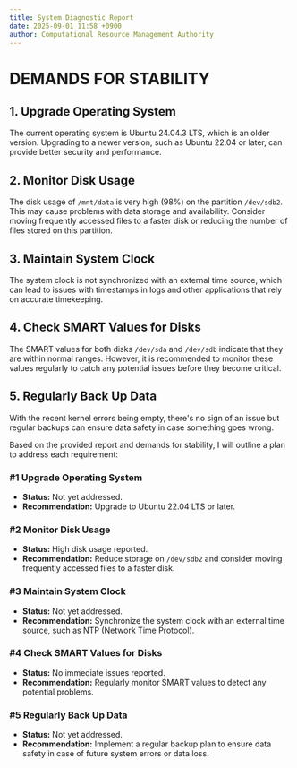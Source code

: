 ```yaml
---
title: System Diagnostic Report
date: 2025-09-01 11:58 +0900
author: Computational Resource Management Authority
---
```

# DEMANDS FOR STABILITY

## 1. Upgrade Operating System
The current operating system is Ubuntu 24.04.3 LTS, which is an older version. Upgrading to a newer version, such as Ubuntu 22.04 or later, can provide better security and performance.

## 2. Monitor Disk Usage
The disk usage of `/mnt/data` is very high (98%) on the partition `/dev/sdb2`. This may cause problems with data storage and availability. Consider moving frequently accessed files to a faster disk or reducing the number of files stored on this partition.

## 3. Maintain System Clock
The system clock is not synchronized with an external time source, which can lead to issues with timestamps in logs and other applications that rely on accurate timekeeping.

## 4. Check SMART Values for Disks
The SMART values for both disks `/dev/sda` and `/dev/sdb` indicate that they are within normal ranges. However, it is recommended to monitor these values regularly to catch any potential issues before they become critical.

## 5. Regularly Back Up Data
With the recent kernel errors being empty, there's no sign of an issue but regular backups can ensure data safety in case something goes wrong.

Based on the provided report and demands for stability, I will outline a plan to address each requirement:

### #1 Upgrade Operating System

- **Status:** Not yet addressed.
- **Recommendation:** Upgrade to Ubuntu 22.04 LTS or later.

### #2 Monitor Disk Usage

- **Status:** High disk usage reported.
- **Recommendation:** Reduce storage on `/dev/sdb2` and consider moving frequently accessed files to a faster disk.

### #3 Maintain System Clock

- **Status:** Not yet addressed.
- **Recommendation:** Synchronize the system clock with an external time source, such as NTP (Network Time Protocol).

### #4 Check SMART Values for Disks

- **Status:** No immediate issues reported.
- **Recommendation:** Regularly monitor SMART values to detect any potential problems.

### #5 Regularly Back Up Data

- **Status:** Not yet addressed.
- **Recommendation:** Implement a regular backup plan to ensure data safety in case of future system errors or data loss.
